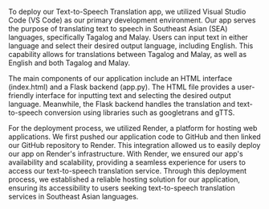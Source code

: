 To deploy our Text-to-Speech Translation app, we utilized Visual Studio Code (VS Code) as our primary development environment. Our app serves the purpose of translating text to speech in Southeast Asian (SEA) languages, specifically Tagalog and Malay. Users can input text in either language and select their desired output language, including English. This capability allows for translations between Tagalog and Malay, as well as English and both Tagalog and Malay.

The main components of our application include an HTML interface (index.html) and a Flask backend (app.py). The HTML file provides a user-friendly interface for inputting text and selecting the desired output language. Meanwhile, the Flask backend handles the translation and text-to-speech conversion using libraries such as googletrans and gTTS.

For the deployment process, we utilized Render, a platform for hosting web applications. We first pushed our application code to GitHub and then linked our GitHub repository to Render. This integration allowed us to easily deploy our app on Render's infrastructure. With Render, we ensured our app's availability and scalability, providing a seamless experience for users to access our text-to-speech translation service. Through this deployment process, we established a reliable hosting solution for our application, ensuring its accessibility to users seeking text-to-speech translation services in Southeast Asian languages.
